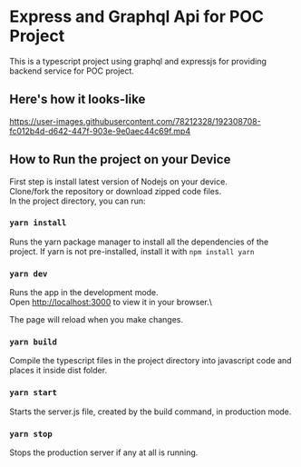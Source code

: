 # Express and Graphql Api for POC Project

This is a typescript project using graphql and expressjs for providing backend service for POC project.

## Here's how it looks-like

https://user-images.githubusercontent.com/78212328/192308708-fc012b4d-d642-447f-903e-9e0aec44c69f.mp4

## How to Run the project on your Device

First step is install latest version of Nodejs on your device.\
Clone/fork the repository or download zipped code files.\
In the project directory, you can run:

### `yarn install`

Runs the yarn package manager to install all the dependencies of the project. If yarn is not pre-installed, install it with `npm install yarn`

### `yarn dev`

Runs the app in the development mode.\
Open [http://localhost:3000](http://localhost:3000) to view it in your browser.\

The page will reload when you make changes.

### `yarn build`

Compile the typescript files in the project directory into javascript code and places it inside dist folder.

### `yarn start`

Starts the server.js file, created by the build command, in production mode.

### `yarn stop`

Stops the production server if any at all is running.

